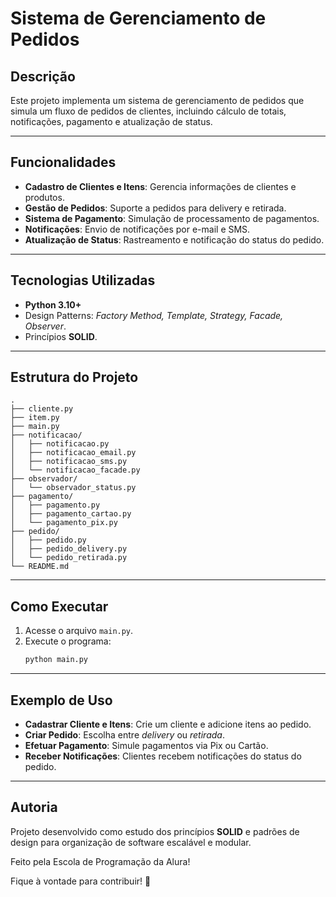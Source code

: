 # **Sistema de Gerenciamento de Pedidos**

## **Descrição**

Este projeto implementa um sistema de gerenciamento de pedidos que simula um fluxo de pedidos de clientes, incluindo cálculo de totais, notificações, pagamento e atualização de status.

---

## **Funcionalidades**

- **Cadastro de Clientes e Itens**: Gerencia informações de clientes e produtos.
- **Gestão de Pedidos**: Suporte a pedidos para delivery e retirada.
- **Sistema de Pagamento**: Simulação de processamento de pagamentos.
- **Notificações**: Envio de notificações por e-mail e SMS.
- **Atualização de Status**: Rastreamento e notificação do status do pedido.
---

## **Tecnologias Utilizadas**

- **Python 3.10+**
- Design Patterns: _Factory Method, Template, Strategy, Facade, Observer_.
- Princípios **SOLID**.

---

## **Estrutura do Projeto**

```
.
├── cliente.py
├── item.py
├── main.py
├── notificacao/
│   ├── notificacao.py
│   ├── notificacao_email.py
│   ├── notificacao_sms.py
│   └── notificacao_facade.py
├── observador/
│   └── observador_status.py
├── pagamento/
│   ├── pagamento.py
│   ├── pagamento_cartao.py
│   └── pagamento_pix.py
├── pedido/
│   ├── pedido.py
│   ├── pedido_delivery.py
│   └── pedido_retirada.py
└── README.md
```

---

## **Como Executar**

1. Acesse o arquivo `main.py`.
2. Execute o programa:
   ```bash
   python main.py
   ```

---

## **Exemplo de Uso**

- **Cadastrar Cliente e Itens**:
  Crie um cliente e adicione itens ao pedido.
- **Criar Pedido**:
  Escolha entre _delivery_ ou _retirada_.
- **Efetuar Pagamento**:
  Simule pagamentos via Pix ou Cartão.
- **Receber Notificações**:
  Clientes recebem notificações do status do pedido.

---

## **Autoria**

Projeto desenvolvido como estudo dos princípios **SOLID** e padrões de design para organização de software escalável e modular.

Feito pela Escola de Programação da Alura!

Fique à vontade para contribuir! 🎉